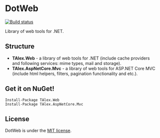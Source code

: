 # DotWeb
[![Build status](https://ci.appveyor.com/api/projects/status/1whdu2l4wkyi0t8e?svg=true)](https://ci.appveyor.com/project/alex-titarenko/dotweb)

Library of web tools for .NET.

## Structure
* **TAlex.Web** - a library of web tools for .NET (include cache providers and following services: mime types, mail and storage).
* **TAlex.AspNetCore.Mvc** - a library of web tools for ASP.NET Core MVC (include html helpers, filters, pagination functionality and etc.).

## Get it on NuGet!

    Install-Package TAlex.Web
    Install-Package TAlex.AspNetCore.Mvc

## License
DotWeb is under the [MIT license](LICENSE.md).

